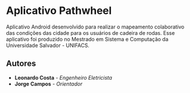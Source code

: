 # Aplicativo Pathwheel

Aplicativo Android desenvolvido para realizar o mapeamento colaborativo das condições das cidade para os usuários de cadeira de rodas. Esse aplicativo foi produzido no Mestrado em Sistema e Computação da Universidade Salvador - UNIFACS.

## Autores

* **Leonardo Costa** - *Engenheiro Eletricista*
* **Jorge Campos** - *Orientador*
